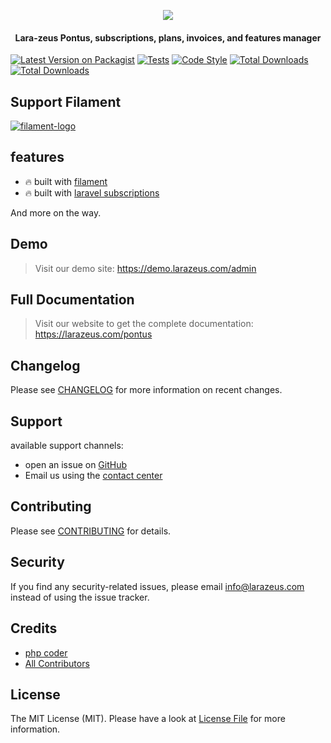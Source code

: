 <p align="center">
<a href="https://larazeus.com"><img src="https://larazeus.com/images/pontus-banner.png?v=1" /></a>
</p>

<h4 align="center">Lara-zeus Pontus, subscriptions, plans, invoices, and features manager</h4>

<p align="center">

[![Latest Version on Packagist](https://img.shields.io/packagist/v/lara-zeus/pontus.svg?style=flat-square)](https://packagist.org/packages/lara-zeus/pontus)
[![Tests](https://img.shields.io/github/actions/workflow/status/lara-zeus/pontus/run-tests.yml?label=tests&style=flat-square&branch=main)](https://github.com/lara-zeus/pontus/actions?query=workflow%3Arun-tests+branch%3Amain)
[![Code Style](https://img.shields.io/github/actions/workflow/status/lara-zeus/pontus/fix-php-code-style-issues.yml?label=code-style&flat-square)](https://github.com/lara-zeus/pontus/actions?query=workflow%3Afix-php-code-style-issues+branch%3Amain)
[![Total Downloads](https://img.shields.io/packagist/dt/lara-zeus/pontus.svg?style=flat-square)](https://packagist.org/packages/lara-zeus/pontus)
[![Total Downloads](https://img.shields.io/github/stars/lara-zeus/pontus?style=flat-square)](https://github.com/lara-zeus/pontus)

</p>

## Support Filament

<a href="https://github.com/sponsors/danharrin">
<img alt="filament-logo" src="https://larazeus.com/images/filament-sponsor-banner.png">
</a>

## features
- 🔥 built with [filament](https://filamentadmin.com)
- 🔥 built with [laravel subscriptions](https://github.com/still-code/laravel-subscriptions)

And more on the way.

## Demo

> Visit our demo site: https://demo.larazeus.com/admin


## Full Documentation

> Visit our website to get the complete documentation: https://larazeus.com/pontus

## Changelog

Please see [CHANGELOG](CHANGELOG.md) for more information on recent changes.

## Support
available support channels:

* open an issue on [GitHub](https://github.com/lara-zeus/pontus/issues)
* Email us using the [contact center](https://larazeus.com/contact-us)

## Contributing

Please see [CONTRIBUTING](CONTRIBUTING.md) for details.

## Security

If you find any security-related issues, please email info@larazeus.com instead of using the issue tracker.

## Credits

-   [php coder](https://github.com/atmonshi)
-   [All Contributors](../../contributors)

## License

The MIT License (MIT). Please have a look at [License File](LICENSE.md) for more information.
